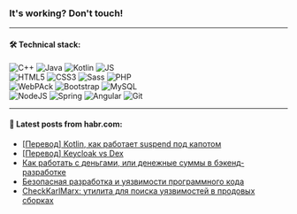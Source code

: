 ### It's working? Don't touch!

---

#### 🛠️ Technical stack:

![C++](https://img.shields.io/badge/C++-informational?logo=c%2B%2B&style=flat&logoColor=white&color=9C033A)
![Java](https://img.shields.io/badge/Java-informational?logo=java&style=flat&logoColor=white&color=007396)
![Kotlin](https://img.shields.io/badge/Kotlin-informational?logo=Kotlin&style=flat&logoColor=white&color=0095D5)
![JS](https://img.shields.io/badge/JS-informational?logo=javaScript&style=flat&logoColor=black&color=F7Df1E) <br>
![HTML5](https://img.shields.io/badge/HTML5-informational?logo=html5&style=flat&logoColor=white&color=E34F26)
![CSS3](https://img.shields.io/badge/CSS3-informational?logo=css3&style=flat&logoColor=white&color=157286)
![Sass](https://img.shields.io/badge/Saas-informational?logo=sass&style=flat&logoColor=white&color=hotpink)
![PHP](https://img.shields.io/badge/PHP-informational?logo=php&style=flat&logoColor=white&color=777BB4) <br>
![WebPAck](https://img.shields.io/badge/WebPack-informational?logo=webPack&style=flat&logoColor=white&color=FF6F00)
![Bootstrap](https://img.shields.io/badge/Bootstrap-informational?logo=Bootstrap&style=flat&logoColor=white&color=7952B3)
![MySQL](https://img.shields.io/badge/MySQL-informational?logo=MySQL&style=flat&logoColor=white&color=00f) <br>
![NodeJS](https://img.shields.io/badge/NodeJS-informational?logo=node.js&style=flat&logoColor=white&color=43853D)
![Spring](https://img.shields.io/badge/Spring-informational?logo=Spring&style=flat&logoColor=white&color=0A9EDC)
![Angular](https://img.shields.io/badge/Vue-informational?logo=vue.js&style=flat&logoColor=white&color=red)
![Git](https://img.shields.io/badge/Git-informational?logo=git&style=flat&logoColor=white&color=darkorange)

___

#### 💬 Latest posts from habr.com:

<!-- BLOG-POST-LIST:START -->
- [[Перевод] Kotlin, как работает suspend под капотом](https://habr.com/ru/post/659699/?utm_source=habrahabr&utm_medium=rss&utm_campaign=659699)
- [[Перевод] Keycloak vs Dex](https://habr.com/ru/post/659697/?utm_source=habrahabr&utm_medium=rss&utm_campaign=659697)
- [Как работать с деньгами, или денежные суммы в бэкенд-разработке](https://habr.com/ru/post/659675/?utm_source=habrahabr&utm_medium=rss&utm_campaign=659675)
- [Безопасная разработка и уязвимости программного кода](https://habr.com/ru/post/659575/?utm_source=habrahabr&utm_medium=rss&utm_campaign=659575)
- [СheckKarlMarx: утилита для поиска уязвимостей в продовых сборках](https://habr.com/ru/post/659013/?utm_source=habrahabr&utm_medium=rss&utm_campaign=659013)
<!-- BLOG-POST-LIST:END -->
